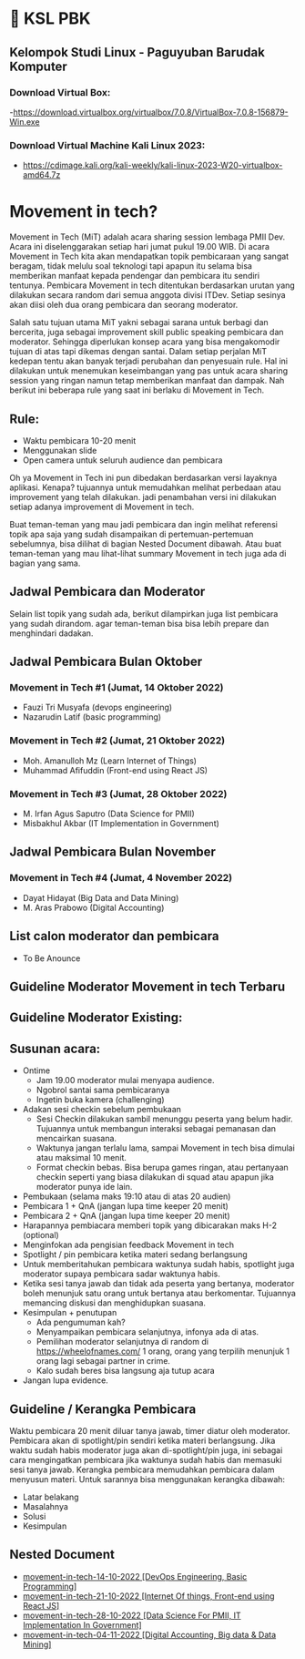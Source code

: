 # 📣 KSL PBK
## Kelompok Studi Linux - Paguyuban Barudak Komputer

### Download Virtual Box: 
-https://download.virtualbox.org/virtualbox/7.0.8/VirtualBox-7.0.8-156879-Win.exe

### Download Virtual Machine Kali Linux 2023:  
- https://cdimage.kali.org/kali-weekly/kali-linux-2023-W20-virtualbox-amd64.7z

# Movement in tech?

Movement in Tech (MiT) adalah acara sharing session lembaga PMII Dev. Acara ini diselenggarakan setiap hari jumat pukul 19.00 WIB. Di acara Movement in Tech kita akan mendapatkan topik pembicaraan yang sangat beragam, tidak melulu soal teknologi tapi apapun itu selama bisa memberikan manfaat kepada pendengar dan pembicara itu sendiri tentunya. Pembicara Movement in tech ditentukan berdasarkan urutan yang dilakukan secara random dari semua anggota divisi ITDev. Setiap sesinya akan diisi oleh dua orang pembicara dan seorang moderator.

Salah satu tujuan utama MiT yakni sebagai sarana untuk berbagi dan bercerita, juga sebagai improvement skill public speaking pembicara dan moderator. Sehingga diperlukan konsep acara yang bisa mengakomodir tujuan di atas tapi dikemas dengan santai. Dalam setiap perjalan MiT kedepan tentu akan banyak terjadi perubahan dan penyesuain rule. Hal ini dilakukan untuk menemukan keseimbangan yang pas untuk acara sharing session yang ringan namun tetap memberikan manfaat dan dampak. Nah berikut ini beberapa rule yang saat ini berlaku di Movement in Tech.

## Rule:
- Waktu pembicara 10-20 menit
- Menggunakan slide
- Open camera untuk seluruh audience dan pembicara

Oh ya Movement in Tech ini pun dibedakan berdasarkan versi layaknya aplikasi. Kenapa? tujuannya untuk memudahkan melihat perbedaan atau improvement yang telah dilakukan. jadi penambahan versi ini dilakukan setiap adanya improvement di Movement in tech.

Buat teman-teman yang mau jadi pembicara dan ingin melihat referensi topik apa saja yang sudah disampaikan di pertemuan-pertemuan sebelumnya, bisa dilihat di bagian Nested Document dibawah. Atau buat teman-teman yang mau lihat-lihat summary Movement in tech juga ada di bagian yang sama.

## Jadwal Pembicara dan Moderator
Selain list topik yang sudah ada, berikut dilampirkan juga list pembicara yang sudah dirandom. agar teman-teman bisa bisa lebih prepare dan menghindari dadakan.

## Jadwal Pembicara Bulan Oktober
### Movement in Tech #1 (Jumat, 14 Oktober 2022)
- Fauzi Tri Musyafa (devops engineering)
- Nazarudin Latif (basic programming)
### Movement in Tech #2 (Jumat, 21 Oktober 2022)
- Moh. Amanulloh Mz (Learn Internet of Things)
- Muhammad Afifuddin (Front-end using React JS)
### Movement in Tech #3 (Jumat, 28 Oktober 2022)
- M. Irfan Agus Saputro (Data Science for PMII)
- Misbakhul Akbar (IT Implementation in Government)

## Jadwal Pembicara Bulan November
### Movement in Tech #4 (Jumat, 4 November 2022)
- Dayat Hidayat (Big Data and Data Mining)
- M. Aras Prabowo (Digital Accounting)

## List calon moderator dan pembicara
- To Be Anounce

## Guideline Moderator Movement in tech Terbaru
## Guideline Moderator Existing:
## Susunan acara:
- Ontime 
  - Jam 19.00 moderator mulai menyapa audience.
  - Ngobrol santai sama pembicaranya
  - Ingetin buka kamera (challenging)
- Adakan sesi checkin sebelum pembukaan
  - Sesi Checkin dilakukan sambil menunggu peserta yang belum hadir. Tujuannya untuk membangun interaksi sebagai pemanasan dan mencairkan suasana.
  - Waktunya jangan terlalu lama, sampai Movement in tech bisa dimulai atau maksimal 10 menit.
  - Format checkin bebas. Bisa berupa games ringan, atau pertanyaan checkin seperti yang biasa dilakukan di squad atau apapun jika moderator punya ide lain.
- Pembukaan (selama maks 19:10 atau di atas 20 audien)
- Pembicara 1 + QnA (jangan lupa time keeper 20 menit)
- Pembicara 2 + QnA (jangan lupa time keeper 20 menit)
- Harapannya pembiacara memberi topik yang dibicarakan maks H-2 (optional)
- Menginfokan ada pengisian feedback Movement in tech
- Spotlight / pin pembicara ketika materi sedang berlangsung
- Untuk memberitahukan pembicara waktunya sudah habis, spotlight juga moderator supaya pembicara sadar waktunya habis.
- Ketika sesi tanya jawab dan tidak ada peserta yang bertanya, moderator boleh menunjuk satu orang untuk bertanya atau berkomentar. Tujuannya memancing diskusi dan menghidupkan suasana.
- Kesimpulan + penutupan
  - Ada pengumuman kah?
  - Menyampaikan pembicara selanjutnya, infonya ada di atas.
  - Pemilihan moderator selanjutnya di random di https://wheelofnames.com/ 1 orang, orang yang terpilih menunjuk 1 orang lagi sebagai partner in crime.
  - Kalo sudah beres bisa langsung aja tutup acara
- Jangan lupa evidence.

## Guideline / Kerangka Pembicara
Waktu pembicara 20 menit diluar tanya jawab, timer diatur oleh moderator. Pembicara akan di spotlight/pin sendiri ketika materi berlangsung. Jika waktu sudah habis moderator juga akan di-spotlight/pin juga, ini sebagai cara mengingatkan pembicara jika waktunya sudah habis dan memasuki sesi tanya jawab.
Kerangka pembicara memudahkan pembicara dalam menyusun materi. Untuk sarannya bisa menggunakan kerangka dibawah:
- Latar belakang
- Masalahnya
- Solusi
- Kesimpulan


## Nested Document
- [movement-in-tech-14-10-2022 [DevOps Engineering, Basic Programming]](https://github.com/pmiidev/movement-in-tech/blob/main/movement-in-tech-14-10-2022.md)
- [movement-in-tech-21-10-2022 [Internet Of things, Front-end using React JS]](https://github.com/pmiidev/movement-in-tech/blob/main/movement-in-tech-21-10-2022.md)
- [movement-in-tech-28-10-2022 [Data Science For PMII, IT Implementation In Government]](https://github.com/pmiidev/movement-in-tech/blob/main/movement-in-tech-28-10-2022.md)
- [movement-in-tech-04-11-2022 [Digital Accounting, Big data & Data Mining]](https://github.com/pmiidev/movement-in-tech/blob/main/movement-in-tech-04-11-2022.md)
